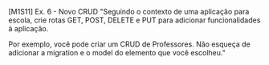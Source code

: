 [M1S11] Ex. 6 - Novo CRUD
"Seguindo o contexto de uma aplicação para escola, crie rotas GET, POST, DELETE e PUT para adicionar funcionalidades à aplicação.

Por exemplo, você pode criar um CRUD de Professores. Não esqueça de adicionar a migration e o model do elemento que você escolheu."